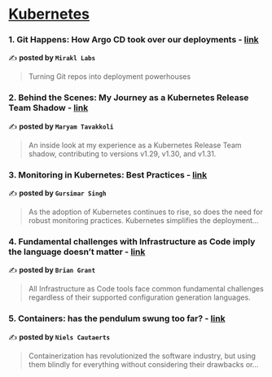 
<h1><a href=https://medium.com/tag/kubernetes/recommended target="_blank" rel="noopener noreferrer">Kubernetes</a></h1>
<h3>1. Git Happens: How Argo CD took over our deployments - <a href="https://medium.com/mirakl-tech/git-happens-how-argo-cd-took-over-our-deployments-e214343e1532" target="_blank" rel="noopener noreferrer">link</a></h3>

✍️ **posted by `Mirakl Labs`**

<blockquote>Turning Git repos into deployment powerhouses</blockquote>

<h3>2. Behind the Scenes: My Journey as a Kubernetes Release Team Shadow - <a href="https://medium.com/code-like-a-girl/behind-the-scenes-my-journey-as-a-kubernetes-release-team-shadow-630be70effb0" target="_blank" rel="noopener noreferrer">link</a></h3>

✍️ **posted by `Maryam Tavakkoli`**

<blockquote>An inside look at my experience as a Kubernetes Release Team shadow, contributing to versions v1.29, v1.30, and v1.31.</blockquote>

<h3>3. Monitoring in Kubernetes: Best Practices - <a href="https://medium.com/faun/monitoring-in-kubernetes-best-practices-9105ddfb594d" target="_blank" rel="noopener noreferrer">link</a></h3>

✍️ **posted by `Gursimar Singh`**

<blockquote>As the adoption of Kubernetes continues to rise, so does the need for robust monitoring practices. Kubernetes simplifies the deployment…</blockquote>

<h3>4. Fundamental challenges with Infrastructure as Code imply the language doesn’t matter - <a href="https://medium.com/itnext/fundamental-challenges-with-infrastructure-as-code-imply-the-language-doesnt-matter-41030475c296" target="_blank" rel="noopener noreferrer">link</a></h3>

✍️ **posted by `Brian Grant`**

<blockquote>All Infrastructure as Code tools face common fundamental challenges regardless of their supported configuration generation languages.</blockquote>

<h3>5. Containers: has the pendulum swung too far? - <a href="https://medium.com/itnext/containers-has-the-pendulum-swung-too-far-208ad02a6b42" target="_blank" rel="noopener noreferrer">link</a></h3>

✍️ **posted by `Niels Cautaerts`**

<blockquote>Containerization has revolutionized the software industry, but using them blindly for everything without considering their drawbacks or…</blockquote>


